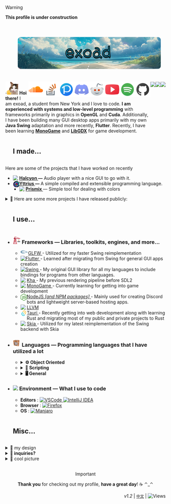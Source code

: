 <!-- >> [!WARNING]
> [`中文`](https://github.com/exoad/exoad/blob/main/README_ZH.md)
-->

> [!WARNING]
> **This profile is under construction**

<div align="center" id="user-content-toc">
  <ul>
    <summary>
      <h1 style="display: inline-block;">
        <img src="img/title_pic.png" alt="exoad" width="450">
      </h1>
    </summary>
  </ul>
</div>
  <img align="right"
    src="https://streak-stats.demolab.com?user=exoad&theme=black-ice&hide_border=true&border_radius=20&date_format=%5BY.%5Dn.j&card_width=180&background=30%2C1DEBAB%2C2453EB&fire=000000&dates=EBEBEB&ring=FFFFFF&currStreakNum=EB3838&stroke=EB545400&hide_total_contributions=true&hide_longest_streak=true"
    height="160" />
  <img align="right"
    src="https://streak-stats.demolab.com?user=exoad&theme=black-ice&hide_border=true&border_radius=20&date_format=%5BY.%5Dn.j&card_width=180&background=30%2C1DEBAB%2C2453EB&fire=000000&dates=EBEBEB&ring=FFFFFF&currStreakNum=EB3838&stroke=EB545400&hide_current_streak=true&hide_longest_streak=true"
    height="160">
  <img align="right"
    src="https://streak-stats.demolab.com?user=exoad&theme=black-ice&hide_border=true&border_radius=20&date_format=%5BY.%5Dn.j&card_width=180&background=30%2C1DEBAB%2C2453EB&fire=000000&dates=EBEBEB&ring=FFFFFF&currStreakNum=EB3838&stroke=EB545400&hide_total_contributions=true&hide_current_streak=true"
    height="160">
<div>
  <a align="right" href="https://github.com/exoad" target="_blank">
    <img align="right" src="img/github-icon.png" height="48">
  </a>
  <a align="right" href="https://open.spotify.com/user/6upazxk1cqaqq1ct3d9jviaau" target="_blank">
    <img align="right" src="img/spotify-icon.png" height="48">
  </a>
  <a align="right" href="https://www.youtube.com/@exoad" target="_blank">
    <img align="right" src="img/youtube-icon.png" height="48">
  </a>
  <a align="right" href="https://www.reddit.com/user/Chunkyfungus123" target="_blank">
    <img align="right" src="img/reddit-icon.png" height="48">
  </a>
  <a align="right" href="https://discord.gg/PbJQRT9zQ8" target="_blank">
    <img align="right" src="img/discord-icon.png" height="48">
  </a>
  <a align="right" href="https://www.pixiv.net/en/users/71281559" target="_blank">
    <img align="right" src="img/pixiv-icon.png" height="48">
  </a>
  <a align="right" href="https://stackoverflow.com/users/14501343/exoad" target="_blank">
    <img align="right" src="img/stackoverflow-icon.png" height="48">
  </a>
  <a align="right" href="https://soundcloud.com/jack-meng-853495117" target="_blank">
    <img align="right" src="img/soundcloud-icon.png" height="48">
  </a>
</div>

![Hello](img/wave.png)
**Hoi there!** I am exoad, a student from New York and I love to
code. **I am experienced with systems and low-level programming**
with frameworks primarily in graphics in **OpenGL** and **Cuda**. Additionally, I have been building many GUI desktop
apps primarily with my own
**Java Swing** adaptation and more recently, **Flutter**. Recently, I have been learning
[**MonoGame**](https://www.monogame.net/) and [**LibGDX**](https://libgdx.com/) for game development.

<div id="user-content-toc">
  <ul>
    <summary>
      <h2 style="display: inline-block;">I made...</h2>
    </summary>
  </ul>
</div>
Here are some of the projects that I have worked on recently
<ul>
  <li>
    <a href="https://github.com/Halcyoninae">
      <img align="left" src="https://github.com/Halcyoninae/Halcyon.c/blob/master/assets/app/Halcyon_Logo.png"
        width="20">
      <strong>
        Halcyon
    </a> —</strong>
    Audio player with a nice GUI to go with it.
  </li>
  <li>
    <a href="https://github.com/exoad/yttriuslang.c">
      <img align="left" src="img/unknown.png" width="20">
      <strong>
        Yttrius
    </a>
    —
    </strong>
    A simple compiled and extensible programming language.
  </li>
  <li>
    <a href="https://github.com/exoad/prismix">
      <img align="left" src="https://github.com/exoad/prismix/blob/master/assets/_icon.png" width="20">
      <strong>
        Prismix
    </a>
    </strong>
    — Simple tool for dealing with colors
  </li>
</ul>
<p>
<details>
  <summary>
    📌 Here are some more projects I have released publicly:
  </summary>
  <ul>
    <li>
      <a href="https://github.com/exoad/com.jackmeng">
        <img align="left" src="img/unknown.png" width="20">
        <strong>
          com.jackmeng
      </a>
      </strong>
      — A library of a bunch of random things to help with developing in Java
    </li>
    <li>
      <a href="https://github.com/exoad/animas-firefox">
        <img align="left" src="img/unknown.png" width="20">
        <strong>
          Firefox Animas
      </a>
      </strong>
      — Anime themes for Firefox
    </li>
    <li>
      <a href="https://github.com/exoad/toasterify">
        <img align="left" src="https://github.com/exoad/toasterify/blob/main/assets/icon1024.png?raw=true" width="20">
        <strong>
          Toasterify
      </a>
      </strong>
      — An Android app to warm up your phone to warm up your hands in cold times
    </li>
    <li>
      <a href="https://github.com/exoad/ansicolor">
        <img align="left" src="img/unknown.png" width="20">
        <strong>
          ansicolor
      </a>
      </strong>
      — A Java library to make dealing with ANSI coloring and prettifying CLI text
      easier
    </li>
    <li>
      <a href="https://github.com/exoad/usaco_mashups">
        <img align="left" src="img/unknown.png" width="20">
        <strong>
          USACO Mashups
      </a>
      </strong>
      — Discord Bot is written in NodeJS and Java to help with creating problem
      sets for the USACO competition
    </li>
    <li>
      <a href="https://github.com/exoad/meta_javac">
        <img align="left" src="img/unknown.png" width="20">
        <strong>
          Meta4J
      </a>
      </strong>
      — An attempt to add meta programming into Java with the help of the inbuilt
      annotation API
    </li>
  </ul>
  and more!
</details>
</p>
<div id="user-content-toc">
  <ul>
    <summary>
      <h2 style="display: inline-block;">I use...</h2>
    </summary>
  </ul>
</div>
<ul>
  <li>
    <h3>
      <img src="img/construction.png" width="24">
      <strong>Frameworks —</strong>
      Libraries, toolkits, engines, and
      more...
    </h3>
    <ul>
      <li>
        <a href="https://www.glfw.org/">
          <img align="left" src="img/OpenGL_100px_June16.png" width="24">
          GLFW
        </a>
        -
        Utilized for my faster Swing reimplementation
      </li>
      <li>
        <a href="https://flutter.dev">
          <img align="left" src="https://storage.googleapis.com/cms-storage-bucket/0dbfcc7a59cd1cf16282.png" width="16">
          Flutter
        </a>
        -
        Learned after migrating from Swing for general GUI apps creation
      </li>
      <li>
        <a href="https://docs.oracle.com/en/java/javase/17/docs/api/java.desktop/javax/swing/package-summary.html">
          <img align="left" src="https://brandslogos.com/wp-content/uploads/images/java-logo-2.png" width="16">
          Swing
        </a>
        - My original GUI library for all my languages to include bindings for programs from other languages.
      </li>
      <li>
        <a href="https://github.com/Kode/Kha">
          <img align="left" src="https://github.com/Kode.png?size=512" width="20">
          Kha
        </a>
        - My previous rendering pipeline before SDL2
      </li>
      <li>
        <a href="https://www.monogame.net/">
          <img align="left"
            src="https://github.com/MonoGame/MonoGame.Logo/raw/master/FullColorOnLight/LogoOnly_128px.png?raw=true"
            width="20">
          MonoGame
        </a>
        - Currently learning for getting into game development
      </li>
      <li>
        <a href="https://nodejs.org/en">
          <img align="left" src="img/nodejs.png" width="20">
          NodeJS
          <em>
            [and NPM
            packages]
          </em>
        </a>
        - Mainly used for creating Discord bots and lightweight server-based hosting apps.
      </li>
      <li>
        <a href="https://llvm.org/">
          <img align="left" src="https://llvm.org/img/DragonMedium.png" width="20">
          LLVM
        </a>
      </li>
      <li>
        <a href="https://tauri.app/">
          <img align="left" src="img/tauri.png" width="20">
          Tauri
        </a>
        - Recently getting
        into web development along with learning Rust and migrating most of my public and private projects to Rust
      </li>
      <li>
        <a href="https://skia.org/">
          <img align="left"
            src="https://upload.wikimedia.org/wikipedia/en/thumb/3/33/Skia_Project_Logo.svg/263px-Skia_Project_Logo.svg.png"
            width="20">
          Skia
        </a>
        - Utilized for my latest reimplementation of the Swing backend with Skia
      </li>
    </ul>
  </li>
  <li>
    <h3>
      <img src="img/command_block.gif" width="24">
      <strong>Languages —</strong>
      Programming languages that I have
      utilized
      a lot
    </h3>
    <ul>
      <li>
        <details>
          <summary>
            <strong>⚙️ Object Oriented</strong>
          </summary>
          <ul>
            <li>
              <img align="center"
                src="https://img.shields.io/badge/java-%23ED8B00.svg?style=for-the-badge&logo=openjdk&logoColor=white">
              <img align="center"
                src="https://img.shields.io/badge/kotlin-%237F52FF.svg?style=for-the-badge&logo=kotlin&logoColor=white">
              (~4) - Swing and Android Apps
            </li>
            <li>
              <img align="center"
                src="https://img.shields.io/badge/dart-%230175C2.svg?style=for-the-badge&logo=dart&logoColor=white">
              (>2) - Flutter
            </li>
            <li>
              <img align="center"
                src="https://img.shields.io/badge/c++-%2300599C.svg?style=for-the-badge&logo=c%2B%2B&logoColor=white">
              (>4) - Skia and GLFW
            </li>
            <li>
              <img align="center"
                src="https://img.shields.io/badge/Haxe-EA8220?style=for-the-badge&logo=haxe&logoColor=FFF&labelColor=EA8220">
              (~2) - OpenFL and Kha
            </li>
            <li>
              <img align="center"
                src="https://img.shields.io/badge/c%23-%23239120.svg?style=for-the-badge&logo=c-sharp&logoColor=white">
              (~0.1) - MonoGame and Dot NET
            </li>
          </ul>
        </details>
      </li>
      <li>
        <details>
          <summary>
            <strong>📜 Scripting</strong>
          </summary>
          <ul>
            <li>
              <img align="center"
                src="https://img.shields.io/badge/javascript-%23323330.svg?style=for-the-badge&logo=javascript&logoColor=%23F7DF1E">
              (>2) - NodeJS and Dart for the web
            </li>
            <li>
              <img align="center"
                src="https://img.shields.io/badge/lua-%232C2D72.svg?style=for-the-badge&logo=lua&logoColor=white">
              (>4) - Inconjunction with C
            </li>
          </ul>
        </details>
      </li>
      <li>
        <details>
          <summary>
            <strong>🖥️ General</strong>
          </summary>
          <ul>
            <li>
              <img align="center"
                src="https://img.shields.io/badge/c-%2300599C.svg?style=for-the-badge&logo=c&logoColor=white">
              (>5)
              - Compiler Design and Systems
            </li>
            <li>
              <img align="center"
                src="https://img.shields.io/badge/rust-%23000000.svg?style=for-the-badge&logo=rust&logoColor=white">
              (~0.1) - Tauri
            </li>
          </ul>
        </details>
      </li>
    </ul>
  </li>
  <li>
    <h3>
      <img src="https://emojigraph.org/media/google/night-with-stars_1f303.png" width="24">
      <strong>
        Environment
        —
      </strong>
      What I use to code
    </h3>
    <ul>
      <li>
        <strong>Editors</strong>
        :
        <a href="https://code.visualstudio.com/">
          <img
            src="https://img.shields.io/badge/Visual%20Studio%20Code-0078d7.svg?style=flat-square&logo=visual-studio-code&logoColor=white"
            alt="VSCode">
        </a>
        <a href="https://www.jetbrains.com/idea/">
          <img
            src="https://img.shields.io/badge/IntelliJIDEA-000000.svg?style=flat-square&logo=intellij-idea&logoColor=white"
            alt="IntelliJ IDEA">
        </a>
      </li>
      <li>
        <strong>Browser</strong>
        :
        <a href="https://www.mozilla.org/en-US/firefox/new/">
          <img src="https://img.shields.io/badge/Firefox-FF7139?style=flat-square&logo=Firefox-Browser&logoColor=white"
            alt="Firefox">
        </a>
      </li>
      <li>
        <strong>OS</strong>
        :
        <a href="https://manjaro.org/">
          <img src="https://img.shields.io/badge/Manjaro-35BF5C?style=flat-square&logo=Manjaro&logoColor=white"
            alt="Manjaro">
        </a>
      </li>
    </ul>
  </li>
</ul>
<div id="user-content-toc">
  <ul>
    <summary>
      <h2 style="display: inline-block;">Misc...</h2>
    </summary>
  </ul>
</div>
<details>
  <summary>🎨 my design</summary>
  Here are the main colors that I use in most current-day GUI apps:
  <br>

  ![My color palette](img/colormap.png)
</details>
<details>
  <summary>
    <strong>🎀 inquiries?</strong>
  </summary>

  If you have inquiries regarding my software, give me a forward through my Discord server:
  [https://discord.gg/PbJQRT9zQ8](https://discord.gg/PbJQRT9zQ8)
  

  If there is an issue with incorrect rendering of this profile, please submit a PR through this [profile's repo](https://github.com/exoad/exoad)
</details>
<details>
  <summary>
    🏮 cool picture
  </summary>
  <div align="center">

  ![Image](img/海沿いの道.png)

  </div>
</details>
  <div align="center">
  <br />

> [!IMPORTANT]
> **Thank you** for checking out my profile, **have a great day**! ☕ &#x2303;\_&#x2303;

  </div>

<div align="right">

_v1.2_ | [`中文`](https://github.com/exoad/exoad/blob/main/README_ZH.md) | ![Views](https://hits.seeyoufarm.com/api/count/incr/badge.svg?url=https%3A%2F%2Fgithub.com%2Fexoad&count_bg=%23000000&title_bg=%23000000&icon=gitkraken.svg&icon_color=%23E7E7E7&title=views&edge_flat=true)

</div>
